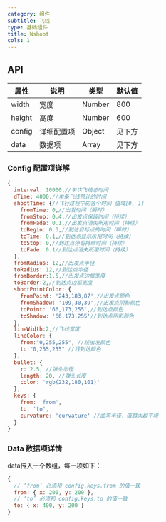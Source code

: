 ```yaml
---
category: 组件
subtitle: 飞线
type: 基础组件
title: Wshoot 
cols: 1
---
```


## API

| 属性     | 说明    | 类型     | 默认值  |
| ------ | ----- | ------ | ---- |
| width  | 宽度    | Number | 800  |
| height | 高度    | Number | 600  |
| config | 详细配置项 | Object | 见下方  |
| data   | 数据项   | Array  | 见下方  |

### Config 配置项详解

```javascript
{
  interval: 10000,//单次飞线总时间
  dTime: 4000,//单条飞线预计的时间
  shootTime: {//飞行过程中的各个时间 值域[0, 1]
    fromTime: 0,//出发时间（瞬时）
    fromStop: 0.4,//出发点保留时间（持续）
    fromFade: 0.1,//出发点消失所用时间（持续）
    toBegin: 0.3,//到达目标点的时间（瞬时）
    toTime: 0.1,//到达点显示所用时间（持续）
    toStop: 0,//到达点停留持续时间（持续）
    toFade: 0.1//到达点消失所用时间（持续）
  },
  fromRadius: 12,//出发点半径
  toRadius: 12,//到达点半径
  fromBorder:1.5,//出发点边框宽度
  toBorder:2,//到达点边框宽度
  shootPointColor: {
    fromPoint: '243,183,87',//出发点颜色
    fromShadow: '109,30,39',//出发点阴影颜色
    toPoint: '66,173,255',//到达点颜色
    toShadow: '66,173,255'//到达点阴影颜色
  },
  lineWidth:2,//飞线宽度
  lineColor: {
    from:"0,255,255", //线出发颜色
    to:"0,255,255" //线到达颜色
  },
  bullet: {
    r: 2.5, //弹头半径
    length: 20, //弹头长度
    color: 'rgb(232,180,101)'
  },
  keys: {
    from: 'from',
    to: 'to',
    curvature: 'curvature' //曲率半径，值越大越平坦
  }
}
```

### Data 数据项详情

data传入一个数组，每一项如下：

```javascript
{
  // ‘from’ 必须和 config.keys.from 的值一致
  from: { x: 200, y: 200 },
  // ‘to’ 必须和 config.keys.to 的值一致
  to: { x: 400, y: 200 }
}
```
